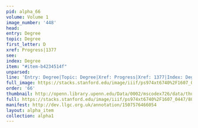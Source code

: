 ```yaml
---
pid: alpha_66
volume: Volume 1
image_number: '448'
head: 
entry: Degree
topic: Degree
first_letter: D
xref: Progress|1377
see: 
index: Degree
item: "#item-b4234514f"
unparsed: 
line: 'Entry: Degree|Topic: Degree|Xref: Progress|Xref: 1377|Index: Degree|#item-b4234514f'
full_image: https://stacks.stanford.edu/image/iiif/ps974xt6740%2F1607_0447/full/full/0/default.jpg
order: '66'
thumbnail: http://openn.library.upenn.edu/Data/0002/mscodex726/data/thumb/1607_0447_thumb.jpg
full: https://stacks.stanford.edu/image/iiif/ps974xt6740%2F1607_0447/801,3742,2966,415/full/0/default.jpg
manifest: http://dev.llgc.org.uk/annotation/1507576466054
layout: alpha_item
collection: alpha1
---
```

